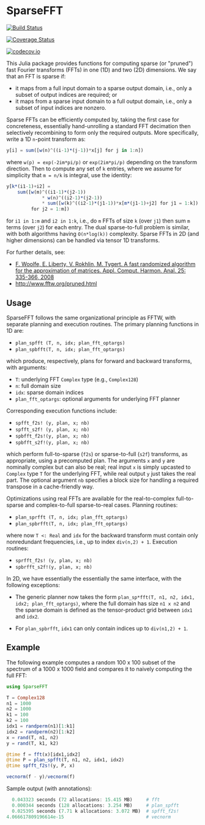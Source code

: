 # SparseFFT

[![Build Status](https://travis-ci.org/klho/SparseFFT.jl.svg?branch=master)](https://travis-ci.org/klho/SparseFFT.jl)

[![Coverage Status](https://coveralls.io/repos/klho/SparseFFT.jl/badge.svg?branch=master&service=github)](https://coveralls.io/github/klho/SparseFFT.jl?branch=master)

[![codecov.io](http://codecov.io/github/klho/SparseFFT.jl/coverage.svg?branch=master)](http://codecov.io/github/klho/SparseFFT.jl?branch=master)

This Julia package provides functions for computing sparse (or "pruned") fast Fourier transforms (FFTs) in one (1D) and two (2D) dimensions. We say that an FFT is sparse if:

- it maps from a full input domain to a sparse output domain, i.e., only a subset of output indices are required; or
- it maps from a sparse input domain to a full output domain, i.e., only a subset of input indices are nonzero.

Sparse FFTs can be efficiently computed by, taking the first case for concreteness, essentially hand-unrolling a standard FFT decimation then selectively recombining to form only the required outputs. More specifically, write a 1D `n`-point transform as:

```julia
y[i] = sum([w(n)^((i-1)*(j-1))*x[j] for j in 1:n])
```

where `w(p) = exp(-2im*pi/p)` or `exp(2im*pi/p)` depending on the transform direction. Then to compute any set of `k` entries, where we assume for simplicity that `m = n/k` is integral, use the identity:

```julia
y[k*(i1-1)+i2] =
    sum([w(m)^((i1-1)*(j2-1))
             * w(n)^((i2-1)*(j2-1))
             * sum([w(k)^((i2-1)*(j1-1))*x[m*(j1-1)+j2] for j1 = 1:k])
         for j2 = 1:m])
```

for `i1 in 1:m` and `i2 in 1:k`, i.e., do `m` FFTs of size `k` (over `j1`) then sum `m` terms (over `j2`) for each entry. The dual sparse-to-full problem is similar, with both algorithms having `O(n*log(k))` complexity. Sparse FFTs in 2D (and higher dimensions) can be handled via tensor 1D transforms.

For further details, see:

- [F. Woolfe, E. Liberty, V. Rokhlin, M. Tygert. A fast randomized algorithm for the approximation of matrices. Appl. Comput. Harmon. Anal. 25: 335-366, 2008](http://dx.doi.org/10.1016/j.acha.2007.12.002)
- http://www.fftw.org/pruned.html

## Usage

SparseFFT follows the same organizational principle as FFTW, with separate planning and execution routines. The primary planning functions in 1D are:

- `plan_spfft (T, n, idx; plan_fft_optargs)`
- `plan_spbfft(T, n, idx; plan_fft_optargs)`

which produce, respectively, plans for forward and backward transforms, with arguments:

- `T`: underlying FFT `Complex` type (e.g., `Complex128`)
- `n`: full domain size
- `idx`: sparse domain indices
- `plan_fft_optargs`: optional arguments for underlying FFT planner

Corresponding execution functions include:

- `spfft_f2s! (y, plan, x; nb)`
- `spfft_s2f! (y, plan, x; nb)`
- `spbfft_f2s!(y, plan, x; nb)`
- `spbfft_s2f!(y, plan, x; nb)`

which perform full-to-sparse (`f2s`) or sparse-to-full (`s2f`) transforms, as appropriate, using a precomputed plan. The arguments `x` and `y` are nominally complex but can also be real; real input `x` is simply upcasted to `Complex` type `T` for the underlying FFT, while real output `y` just takes the real part. The optional argument `nb` specifies a block size for handling a required transpose in a cache-friendly way.

Optimizations using real FFTs are available for the real-to-complex full-to-sparse and complex-to-full sparse-to-real cases. Planning routines:

- `plan_sprfft (T, n, idx; plan_fft_optargs)`
- `plan_spbrfft(T, n, idx; plan_fft_optargs)`

where now `T <: Real` and `idx` for the backward transform must contain only nonredundant frequencies, i.e., up to index `div(n,2) + 1`. Execution routines:

- `sprfft_f2s! (y, plan, x; nb)`
- `spbrfft_s2f!(y, plan, x; nb)`

In 2D, we have essentially the essentially the same interface, with the following exceptions:

- The generic planner now takes the form `plan_sp*fft(T, n1, n2, idx1, idx2; plan_fft_optargs)`, where the full domain has size `n1 x n2` and the sparse domain is defined as the tensor-product grid between `idx1` and `idx2`.

- For `plan_spbrfft`, `idx1` can only contain indices up to `div(n1,2) + 1`.

## Example

The following example computes a random 100 x 100 subset of the spectrum of a 1000 x 1000 field and compares it to naively computing the full FFT:

```julia
using SparseFFT

T = Complex128
n1 = 1000
n2 = 1000
k1 = 100
k2 = 100
idx1 = randperm(n1)[1:k1]
idx2 = randperm(n2)[1:k2]
x = rand(T, n1, n2)
y = rand(T, k1, k2)

@time f = fft(x)[idx1,idx2]
@time P = plan_spfft(T, n1, n2, idx1, idx2)
@time spfft_f2s!(y, P, x)

vecnorm(f - y)/vecnorm(f)
```

Sample output (with annotations):

```julia
  0.043323 seconds (72 allocations: 15.415 MB)     # fft
  0.000344 seconds (128 allocations: 3.254 MB)     # plan_spfft
  0.025395 seconds (7.71 k allocations: 3.072 MB)  # spfft_f2s!
4.066617809196614e-15                              # vecnorm
```
